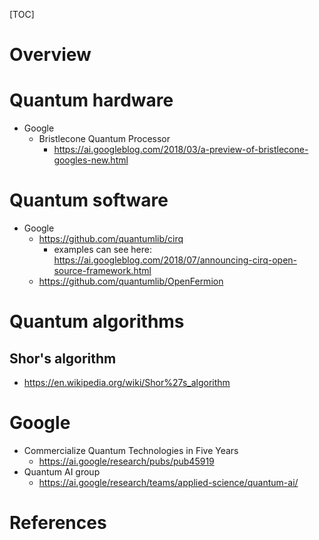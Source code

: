 [TOC]

# Overview


# Quantum hardware

- Google
    + Bristlecone Quantum Processor
        * https://ai.googleblog.com/2018/03/a-preview-of-bristlecone-googles-new.html

# Quantum software

- Google
    + https://github.com/quantumlib/cirq
        * examples can see here: https://ai.googleblog.com/2018/07/announcing-cirq-open-source-framework.html
    + https://github.com/quantumlib/OpenFermion

# Quantum algorithms

## Shor's algorithm

- https://en.wikipedia.org/wiki/Shor%27s_algorithm

# Google

- Commercialize Quantum Technologies in Five Years
    + https://ai.google/research/pubs/pub45919
- Quantum AI group
    + https://ai.google/research/teams/applied-science/quantum-ai/

# References

[wiki]: https://en.wikipedia.org/wiki/Quantum_mechanics
[reformulating-chemistry]: https://ai.googleblog.com/2018/03/reformulating-chemistry-for-more.html

